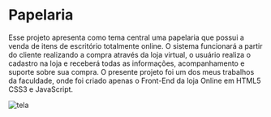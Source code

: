 # Papelaria
Esse projeto apresenta como tema central uma papelaria que possui a venda de itens de escritório totalmente online. O sistema funcionará a partir do cliente realizando a compra através da loja virtual, o usuário realiza o cadastro na loja e receberá todas as informações,  acompanhamento e suporte sobre sua compra. O presente projeto foi um dos meus trabalhos da faculdade, onde foi criado apenas o Front-End da loja Online em HTML5 CSS3 e JavaScript.

![tela](https://user-images.githubusercontent.com/66570013/85856379-4e975100-b78e-11ea-91f6-6211e8c0a38e.png)

